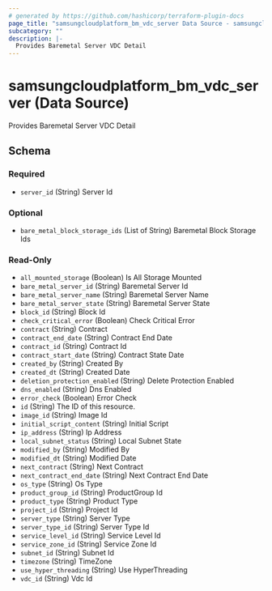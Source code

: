 ```yaml
---
# generated by https://github.com/hashicorp/terraform-plugin-docs
page_title: "samsungcloudplatform_bm_vdc_server Data Source - samsungcloudplatform"
subcategory: ""
description: |-
  Provides Baremetal Server VDC Detail
---
```


# samsungcloudplatform_bm_vdc_server (Data Source)

Provides Baremetal Server VDC Detail



<!-- schema generated by tfplugindocs -->
## Schema

### Required

- `server_id` (String) Server Id

### Optional

- `bare_metal_block_storage_ids` (List of String) Baremetal Block Storage Ids

### Read-Only

- `all_mounted_storage` (Boolean) Is All Storage Mounted
- `bare_metal_server_id` (String) Baremetal Server Id
- `bare_metal_server_name` (String) Baremetal Server Name
- `bare_metal_server_state` (String) Baremetal Server State
- `block_id` (String) Block Id
- `check_critical_error` (Boolean) Check Critical Error
- `contract` (String) Contract
- `contract_end_date` (String) Contract End Date
- `contract_id` (String) Contract Id
- `contract_start_date` (String) Contract State Date
- `created_by` (String) Created By
- `created_dt` (String) Created Date
- `deletion_protection_enabled` (String) Delete Protection Enabled
- `dns_enabled` (String) Dns Enabled
- `error_check` (Boolean) Error Check
- `id` (String) The ID of this resource.
- `image_id` (String) Image Id
- `initial_script_content` (String) Initial Script
- `ip_address` (String) Ip Address
- `local_subnet_status` (String) Local Subnet State
- `modified_by` (String) Modified By
- `modified_dt` (String) Modified Date
- `next_contract` (String) Next Contract
- `next_contract_end_date` (String) Next Contract End Date
- `os_type` (String) Os Type
- `product_group_id` (String) ProductGroup Id
- `product_type` (String) Product Type
- `project_id` (String) Project Id
- `server_type` (String) Server Type
- `server_type_id` (String) Server Type Id
- `service_level_id` (String) Service Level Id
- `service_zone_id` (String) Service Zone Id
- `subnet_id` (String) Subnet Id
- `timezone` (String) TimeZone
- `use_hyper_threading` (String) Use HyperThreading
- `vdc_id` (String) Vdc Id


